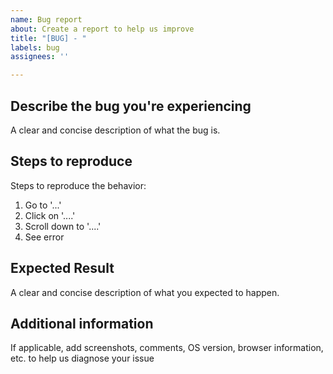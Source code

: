 ```yaml
---
name: Bug report
about: Create a report to help us improve
title: "[BUG] - "
labels: bug
assignees: ''

---
```


## Describe the bug you're experiencing

A clear and concise description of what the bug is.

## Steps to reproduce

Steps to reproduce the behavior:

1. Go to '...'
2. Click on '....'
3. Scroll down to '....'
4. See error

## Expected Result

A clear and concise description of what you expected to happen.

## Additional information

If applicable, add screenshots, comments, OS version, browser information, etc. to help us diagnose your issue
